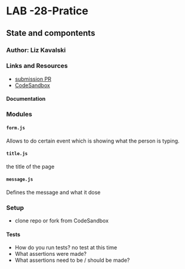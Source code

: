 # LAB -28-Pratice

## State and compontents

### Author: Liz Kavalski

### Links and Resources
* [submission PR](https://github.com/liz-kavalski-401-advanced-javascript/lab-28-pratice/commit/a1a62e87e579ed7369aae9ddfa5dc8995b7b0c45)
* [CodeSandbox](https://codesandbox.io/s/28-starter-code-practice-w6299)
#### Documentation

### Modules
#### `form.js`
Allows to do certain event which is showing what the person is typing.
#### `title.js`
the title of the page 
#### `message.js`
Defines the message and what it dose

### Setup
* clone repo or fork from CodeSandbox
  
#### Tests
* How do you run tests?
no test at this time
* What assertions were made?
* What assertions need to be / should be made?
